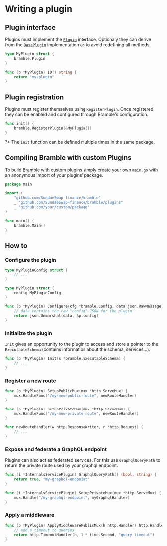 # Writing a plugin

## Plugin interface

Plugins must implement the [`Plugin`](https://pkg.go.dev/github.com/SundaeSwap-finance/bramble/bramble#Plugin) interface. Optionaly they can derive from
the [`BasePlugin`](https://pkg.go.dev/github.com/SundaeSwap-finance/bramble/bramble#BasePlugin) implementation as to avoid redefining all methods.

```go
type MyPlugin struct {
    bramble.Plugin
}

func (p *MyPlugin) ID() string {
    return "my-plugin"
}
```

## Plugin registration

Plugins must register themselves using `RegisterPlugin`.
Once registered they can be enabled and configured through Bramble's configuration.

```go
func init() {
    bramble.RegisterPlugin(&MyPlugin{})
}
```

?> The `init` function can be defined multiple times in the same package.

## Compiling Bramble with custom Plugins

To build Bramble with custom plugins simply create your own `main.go` with an anonymous import of your plugins' package.

```go
package main

import (
	"github.com/SundaeSwap-finance/bramble"
	_ "github.com/SundaeSwap-finance/bramble/plugins"
	_ "github.com/your/custom/package"
)

func main() {
	bramble.Main()
}
```

## How to

### Configure the plugin

```go
type MyPluginConfig struct {
	// ...
}

type MyPlugin struct {
	config MyPluginConfig
}

func (p *MyPlugin) Configure(cfg *bramble.Config, data json.RawMessage) error {
	// data contains the raw "config" JSON for the plugin
	return json.Unmarshal(data, &p.config)
}
```

### Initialize the plugin

`Init` gives an opportunity to the plugin to access and store a pointer to
the `ExecutableSchema` (contains information about the schema, services...).

```go
func (p *MyPlugin) Init(s *bramble.ExecutableSchema) {
	// ...
}
```

### Register a new route

```go
func (p *MyPlugin) SetupPublicMux(mux *http.ServeMux) {
	mux.HandleFunc("/my-new-public-route", newRouteHandler)
}

func (p *MyPlugin) SetupPrivateMux(mux *http.ServeMux) {
	mux.HandleFunc("/my-new-private-route", newRouteHandler)
}

func newRouteHandler(w http.ResponseWriter, r *http.Request) {
	// ...
}
```

### Expose and federate a GraphQL endpoint

Plugins can also act as federated services. For this use `GraphqlQueryPath`
to return the private route used by your graphql endpoint.

```go
func (i *InternalsServicePlugin) GraphqlQueryPath() (bool, string) {
	return true, "my-graphql-endpoint"
}

func (i *InternalsServicePlugin) SetupPrivateMux(mux *http.ServeMux) {
	mux.Handle("/my-graphql-endpoint", myGraphqlHandler)
}
```

### Apply a middleware

```go
func (p *MyPlugin) ApplyMiddlewarePublicMux(h http.Handler) http.Handler {
	// add a timeout to queries
	return http.TimeoutHandler(h, 1 * time.Second, "query timeout")
}
```
